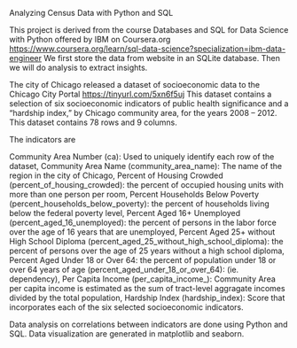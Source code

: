 Analyzing Census Data with Python and SQL

This project is derived from the course Databases and SQL for Data Science with Python offered by IBM on Coursera.org https://www.coursera.org/learn/sql-data-science?specialization=ibm-data-engineer We first store the data from website in an SQLite database. Then we will do analysis to extract insights.

The city of Chicago released a dataset of socioeconomic data to the Chicago City Portal https://tinyurl.com/5xn6f5uj This dataset contains a selection of six socioeconomic indicators of public health significance and a “hardship index,” by Chicago community area, for the years 2008 – 2012. This dataset contains 78 rows and 9 columns.

The indicators are

Community Area Number (ca): Used to uniquely identify each row of the dataset, Community Area Name (community_area_name): The name of the region in the city of Chicago, Percent of Housing Crowded (percent_of_housing_crowded): the percent of occupied housing units with more than one person per room, Percent Households Below Poverty (percent_households_below_poverty): the percent of households living below the federal poverty level, Percent Aged 16+ Unemployed (percent_aged_16_unemployed): the percent of persons in the labor force over the age of 16 years that are unemployed, Percent Aged 25+ without High School Diploma (percent_aged_25_without_high_school_diploma): the percent of persons over the age of 25 years without a high school diploma, Percent Aged Under 18 or Over 64: the percent of population under 18 or over 64 years of age (percent_aged_under_18_or_over_64): (ie. dependency), Per Capita Income (per_capita_income_): Community Area per capita income is estimated as the sum of tract-level aggragate incomes divided by the total population, Hardship Index (hardship_index): Score that incorporates each of the six selected socioeconomic indicators.

Data analysis on correlations between indicators are done using Python and SQL. Data visualization are generated in matplotlib and seaborn.
